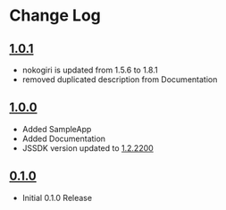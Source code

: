 # Change Log

## [1.0.1](https://github.com/circuit/circuit-ios-sdk/releases/tag/1.0.1)
* nokogiri is updated from 1.5.6 to 1.8.1
* removed duplicated description from Documentation

## [1.0.0](https://github.com/circuit/circuit-ios-sdk/releases/tag/1.0.0)
*  Added SampleApp
*  Added Documentation
*  JSSDK version updated to [1.2.2200](https://github.com/circuit/circuit-sdk/releases/tag/1.2.2200)

## [0.1.0](https://github.com/circuit/circuit-ios-sdk/releases/tag/0.1.0)

* Initial 0.1.0 Release